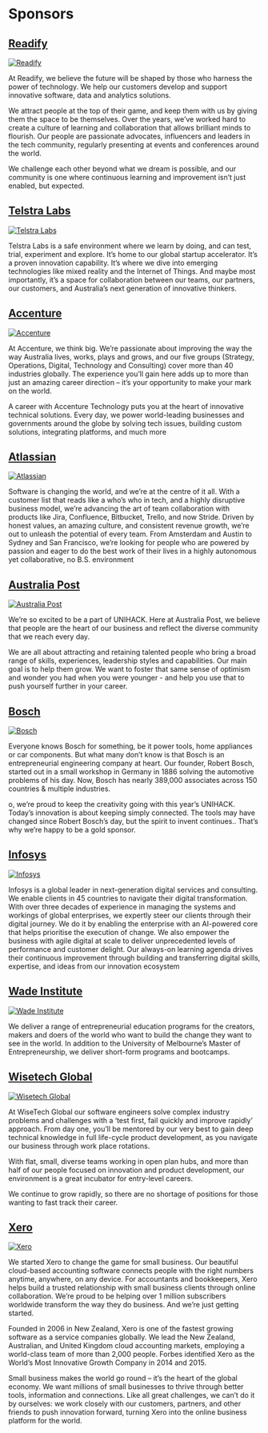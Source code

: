 # Sponsors

## [Readify](http://readify.net)

<a href="https://readify.net/">
    <img src="https://unihack.net/img/sponsors/readify.png" alt="Readify" style="max-width: 300px">
</a>

At Readify, we believe the future will be shaped by those who harness the power of technology. We help our customers develop and support innovative software, data and analytics solutions.

We attract people at the top of their game, and keep them with us by giving them the space to be themselves. Over the years, we’ve worked hard to create a culture of learning and collaboration that allows brilliant minds to flourish. Our people are passionate advocates, influencers and leaders in the tech community, regularly presenting at events and conferences around the world.

We challenge each other beyond what we dream is possible, and our community is one where continuous learning and improvement isn’t just enabled, but expected.

## [Telstra Labs](https://labs.telstra.com)

<a href="https://labs.telstra.com">
    <img src="https://unihack.net/img/sponsors/telstra-labs.png" alt="Telstra Labs" style="max-width: 300px">
</a>

Telstra Labs is a safe environment where we learn by doing, and can test, trial, experiment and explore. It’s home to our global startup accelerator. It’s a proven innovation capability. It’s where we dive into emerging technologies like mixed reality and the Internet of Things. And maybe most importantly, it’s a space for collaboration between our teams, our partners, our customers, and Australia’s next generation of innovative thinkers.

## [Accenture](https://www.accenture.com/au-en)

<a href="https://www.accenture.com/au-en">
    <img src="https://unihack.net/img/sponsors/accenture.png" alt="Accenture" style="max-width: 300px">
</a>

At Accenture, we think big. We’re passionate about improving the way the way Australia lives, works, plays and grows, and our five groups (Strategy, Operations, Digital, Technology and Consulting) cover more than 40 industries globally. The experience you’ll gain here adds up to more than just an amazing career direction – it’s your opportunity to make your mark on the world.

A career with Accenture Technology puts you at the heart of innovative technical solutions. Every day, we power world-leading businesses and governments around the globe by solving tech issues, building custom solutions, integrating platforms, and much more

## [Atlassian](https://www.atlassian.com/)

<a href="https://www.atlassian.com/">
    <img src="https://unihack.net/img/sponsors/atlassian.png" alt="Atlassian" style="max-width: 300px">
</a>

Software is changing the world, and we’re at the centre of it all. With a customer list that reads like a who’s who in tech, and a highly disruptive business model, we’re advancing the art of team collaboration with products like Jira, Confluence, Bitbucket, Trello, and now Stride. Driven by honest values, an amazing culture, and consistent revenue growth, we’re out to unleash the potential of every team. From Amsterdam and Austin to Sydney and San Francisco, we’re looking for people who are powered by passion and eager to do the best work of their lives in a highly autonomous yet collaborative, no B.S. environment

## [Australia Post](https://auspost.com.au/)

<a href="https://auspost.com.au/">
    <img src="https://unihack.net/img/sponsors/australiapost.png" alt="Australia Post" style="max-width: 300px">
</a>

We’re so excited to be a part of UNIHACK. Here at Australia Post, we believe that people are the heart of our business and reflect the diverse community that we reach every day. 

We are all about attracting and retaining talented people who bring a broad range of skills, experiences, leadership styles and capabilities. Our main goal is to help them grow. We want to foster that same sense of optimism and wonder you had when you were younger - and help you use that to push yourself further in your career. 

## [Bosch](https://www.bosch.com.au/careers/)

<a href="https://www.bosch.com.au/careers/">
    <img src="https://unihack.net/img/sponsors/bosch.png" alt="Bosch" style="max-width: 300px">
</a>

Everyone knows Bosch for something, be it power tools, home appliances or car components. But what many don’t know is that Bosch is an entrepreneurial engineering company at heart. Our founder, Robert Bosch, started out in a small workshop in Germany in 1886 solving the automotive problems of his day. Now, Bosch has nearly 389,000 associates across 150 countries & multiple industries.

o, we’re proud to keep the creativity going with this year’s UNIHACK. Today’s innovation is about keeping simply connected. The tools may have changed since Robert Bosch’s day, but the spirit to invent continues.. That’s why we’re happy to be a gold sponsor.

## [Infosys](https://www.infosys.com/australia/)

<a href="https://www.infosys.com/australia/">
    <img src="https://unihack.net/img/sponsors/infosys.png" alt="Infosys" style="max-width: 300px">
</a>

Infosys is a global leader in next-generation digital services and consulting. We enable clients in 45 countries to navigate their digital transformation. With over three decades of experience in managing the systems and workings of global enterprises, we expertly steer our clients through their digital journey. We do it by enabling the enterprise with an AI-powered core that helps prioritise the execution of change. We also empower the business with agile digital at scale to deliver unprecedented levels of performance and customer delight. Our always-on learning agenda drives their continuous improvement through building and transferring digital skills, expertise, and ideas from our innovation ecosystem

## [Wade Institute](http://www.wadeinstitute.org.au/)

<a href="http://www.wadeinstitute.org.au/">
    <img src="https://unihack.net/img/sponsors/wade.png" alt="Wade Institute" style="max-width: 300px">
</a>

We deliver a range of entrepreneurial education programs for the creators, makers and doers of the world who want to build the change they want to see in the world. In addition to the University of Melbourne’s Master of Entrepreneurship, we deliver short-form programs and bootcamps.

## [Wisetech Global](http://www.wisetechglobal.com/)

<a href="http://www.wisetechglobal.com/">
    <img src="https://unihack.net/img/sponsors/wisetech.png" alt="Wisetech Global" style="max-width: 300px">
</a>

At WiseTech Global our software engineers solve complex industry problems and challenges with a ‘test first, fail quickly and improve rapidly’ approach. From day one, you’ll be mentored by our very best to gain deep technical knowledge in full life-cycle product development, as you navigate our business through work place rotations.

With flat, small, diverse teams working in open plan hubs, and more than half of our people focused on innovation and product development, our environment is a great incubator for entry-level careers.

We continue to grow rapidly, so there are no shortage of positions for those wanting to fast track their career.

## [Xero](https://xero.com)

<a href="https://xero.com">
    <img src="https://unihack.net/img/sponsors/xero.png" alt="Xero" style="max-width: 300px">
</a>

We started Xero to change the game for small business. Our beautiful cloud-based accounting software connects people with the right numbers anytime, anywhere, on any device. For accountants and bookkeepers, Xero helps build a trusted relationship with small business clients through online collaboration. We’re proud to be helping over 1 million subscribers worldwide transform the way they do business. And we’re just getting started.

Founded in 2006 in New Zealand, Xero is one of the fastest growing software as a service companies globally. We lead the New Zealand, Australian, and United Kingdom cloud accounting markets, employing a world-class team of more than 2,000 people. Forbes identified Xero as the World’s Most Innovative Growth Company in 2014 and 2015.

Small business makes the world go round – it’s the heart of the global economy. We want millions of small businesses to thrive through better tools, information and connections. Like all great challenges, we can’t do it by ourselves: we work closely with our customers, partners, and other friends to push innovation forward, turning Xero into the online business platform for the world.
